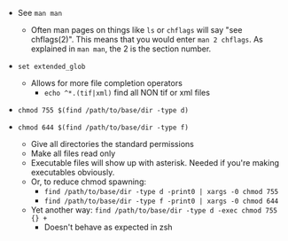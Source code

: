 * See `man man`
  * Often man pages on things like `ls` or `chflags` will say "see chflags(2)". This means that you would enter `man 2 chflags`. As explained in `man man`, the 2 is the section number. 
* `set extended_glob`
  * Allows for more file completion operators
    * `echo ^*.(tif|xml)` find all NON tif or xml files

* `chmod 755 $(find /path/to/base/dir -type d)`
* `chmod 644 $(find /path/to/base/dir -type f)`
  * Give all directories the standard permissions
  * Make all files read only
  * Executable files will show up with asterisk. Needed if you're making executables obviously.
  * Or, to reduce chmod spawning:
    * `find /path/to/base/dir -type d -print0 | xargs -0 chmod 755`
    * `find /path/to/base/dir -type f -print0 | xargs -0 chmod 644`
  * Yet another way: `find /path/to/base/dir -type d -exec chmod 755 {} +`
    * Doesn't behave as expected in zsh
